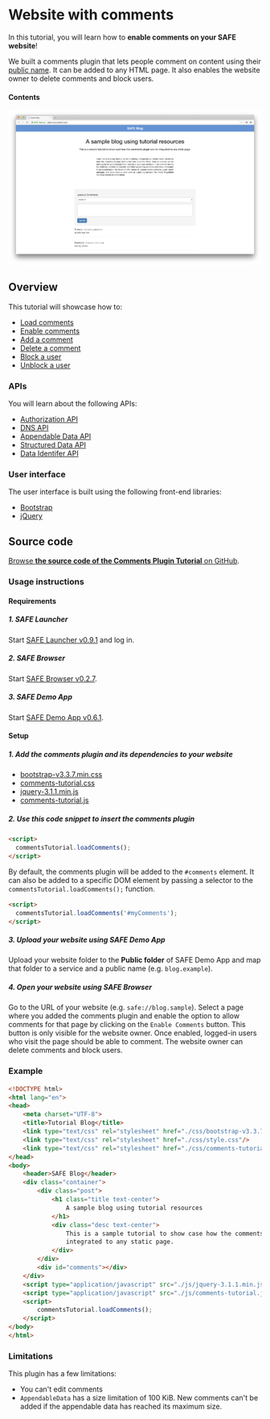 # Website with comments

In this tutorial, you will learn how to **enable comments on your SAFE website**!

We built a comments plugin that lets people comment on content using their [public name](https://api.safedev.org/dns/). It can be added to any HTML page. It also enables the website owner to delete comments and block users.

#### Contents

<!-- toc -->

![Comments plugin](img/comments-plugin.png)

## Overview

This tutorial will showcase how to:

- [Load comments](load-comments.md)
- [Enable comments](enable-comments.md)
- [Add a comment](add-a-comment.md)
- [Delete a comment](delete-a-comment.md)
- [Block a user](block-a-user.md)
- [Unblock a user](unblock-a-user.md)

### APIs

You will learn about the following APIs:

- [Authorization API](https://api.safedev.org/auth/)
- [DNS API](https://api.safedev.org/dns/)
- [Appendable Data API](https://github.com/maidsafe/rfcs/blob/master/text/0042-launcher-api-v0.6/api/appendable_data.md)
- [Structured Data API](https://github.com/maidsafe/rfcs/blob/master/text/0042-launcher-api-v0.6/api/structured_data.md)
- [Data Identifer API](https://github.com/maidsafe/rfcs/blob/master/text/0042-launcher-api-v0.6/api/data_identifier.md)

### User interface

The user interface is built using the following front-end libraries:

- [Bootstrap](https://getbootstrap.com/)
- [jQuery](https://jquery.com/)

## Source code

[Browse **the source code of the Comments Plugin Tutorial** on GitHub](https://github.com/maidsafe/safe_examples/tree/master/comments_plugin).

### Usage instructions

#### Requirements

##### 1. SAFE Launcher

Start [SAFE Launcher v0.9.1](https://github.com/maidsafe/safe_launcher/releases/tag/0.9.1) and log in.

##### 2. SAFE Browser

Start [SAFE Browser v0.2.7](https://forum.safedev.org/t/safe-browser-0-2-11/164).

##### 3. SAFE Demo App

Start [SAFE Demo App v0.6.1](https://github.com/maidsafe/safe_examples/releases/tag/0.8.0).

#### Setup

##### 1. Add the comments plugin and its dependencies to your website

- [bootstrap-v3.3.7.min.css](https://raw.githubusercontent.com/maidsafe/safe_examples/master/comments_plugin/bootstrap-v3.3.7.min.css)
- [comments-tutorial.css](https://raw.githubusercontent.com/maidsafe/safe_examples/master/comments_plugin/comments-tutorial.css)
- [jquery-3.1.1.min.js](https://raw.githubusercontent.com/maidsafe/safe_examples/master/comments_plugin/jquery-3.1.1.min.js)
- [comments-tutorial.js](https://raw.githubusercontent.com/maidsafe/safe_examples/master/comments_plugin/comments-tutorial.js)

##### 2. Use this code snippet to insert the comments plugin

```html
<script>
  commentsTutorial.loadComments();
</script>
```

By default, the comments plugin will be added to the `#comments` element. It can also be added to
a specific DOM element by passing a selector to the `commentsTutorial.loadComments();` function.

```html
<script>
  commentsTutorial.loadComments('#myComments');
</script>
```

##### 3. Upload your website using SAFE Demo App

Upload your website folder to the **Public folder** of SAFE Demo App and map that folder to a service and a public name (e.g. `blog.example`).

##### 4. Open your website using SAFE Browser

Go to the URL of your website (e.g. `safe://blog.sample`). Select a page where you added the comments plugin and enable the option to allow comments for that page by clicking on the `Enable Comments` button. This button is only visible for the website owner. Once enabled, logged-in users who visit the page should be able to comment. The website owner can delete comments and block users.

### Example

```html
<!DOCTYPE html>
<html lang="en">
<head>
    <meta charset="UTF-8">
    <title>Tutorial Blog</title>
    <link type="text/css" rel="stylesheet" href="./css/bootstrap-v3.3.7.min.css"/>
    <link type="text/css" rel="stylesheet" href="./css/style.css"/>
    <link type="text/css" rel="stylesheet" href="./css/comments-tutorial.css"/>
</head>
<body>
    <header>SAFE Blog</header>
    <div class="container">
        <div class="post">
            <h1 class="title text-center">
                A sample blog using tutorial resources
            </h1>
            <div class="desc text-center">
                This is a sample tutorial to show case how the comments plugin can be
                integrated to any static page.
            </div>
        </div>
        <div id="comments"></div>
    </div>
    <script type="application/javascript" src="./js/jquery-3.1.1.min.js"></script>
    <script type="application/javascript" src="./js/comments-tutorial.js"></script>
    <script>
        commentsTutorial.loadComments();
    </script>
</body>
</html>
```

### Limitations

This plugin has a few limitations:

- You can't edit comments
- `AppendableData` has a size limitation of 100 KiB. New comments can't be added if the appendable data has reached its maximum size.
